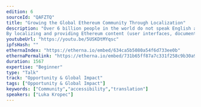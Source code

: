 ```yaml
---
edition: 6
sourceId: "QAFZTQ"
title: "Growing the Global Ethereum Community Through Localization"
description: "Over 6 billion people in the world do not speak English at all.
By localizing and providing Ethereum content (user interfaces, documentation, educational content, etc.) in different languages, we can dramatically increase our target audience and onboard more people to Ethereum, as well as make Ethereum education more accessible."
youtubeUrl: "https://youtu.be/5USKDtMYqsc"
ipfsHash: ""
ethernaIndex: "https://etherna.io/embed/634ca5b5080a54f6d733ee0b"
ethernaPermalink: "https://etherna.io/embed/731b65ff87a7c331f258c9b30a9eb00df5ca40cb2846d702043b85cf00c9907f"
duration: 1567
expertise: "Beginner"
type: "Talk"
track: "Opportunity & Global Impact"
tags: ["Opportunity & Global Impact"]
keywords: ["Community","accessibility","translation"]
speakers: ["Luka Kropec"]
---
```

